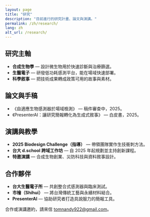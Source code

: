 ```yaml
---
layout: page
title: "研究"
description: "目前進行的研究計畫、論文與演講。"
permalink: /zh/research/
lang: zh
alt_url: /research/
---
```


## 研究主軸

- **合成生物學** — 設計微生物用於快速診斷與治療篩選。
- **生醫電子** — 研發低功耗感測平台，能在場域快速部署。
- **科學敘事** — 把技術成果轉成政策可用的故事與素材。

## 論文與手稿

- 《自適應生物感測器於場域檢測》 — 稿件審查中，2025。
- 《PresenterAI：讓研究簡報轉化為生成式敘事》 — 白皮書，2025。

## 演講與教學

- **2025 Biodesign Challenge（指導）** — 帶領團隊實作生技衝刺方法。
- **台大 d.school 跨域工作坊** — 自 2025 年起規劃並主持創新課程。
- **特邀演講** — 合成生物創業、災防科技與資料敘事設計。

## 合作夥伴

- **台大生醫電子所** — 共創整合式感測器與臨床測試。
- **市檜（Shihui）** — 將台灣傳統工藝與永續材料結合。
- **PresenterAI** — 協助研究者打造具說服力的簡報工具。

合作或演講邀約，請來信 [tomnandy922@gmail.com](mailto:tomnandy922@gmail.com)。
